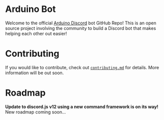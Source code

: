 # Arduino Bot
Welcome to the official [Arduino Discord](https://discord.gg/jQJFwW7) bot GitHub Repo! This is an open source project involving the community to build a Discord bot that makes helping each other out easier!

# Contributing
If you would like to contribute, check out [`contributing.md`](https://github.com/blulightshow/arduino-bot/blob/master/CONTRIBUTING.md) for details. More information will be out soon.

# Roadmap
**Update to discord.js v12 using a new command framework is on its way!** New roadmap coming soon...
